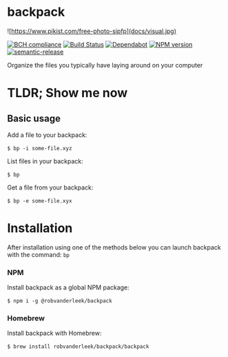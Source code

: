 # backpack

![https://www.pikist.com/free-photo-sipfp](docs/visual.jpg)

[![BCH compliance](https://bettercodehub.com/edge/badge/robvanderleek/backpack?branch=master)](https://bettercodehub.com/)
[![Build Status](https://github.com/robvanderleek/backpack/workflows/CICD/badge.svg)](https://github.com/robvanderleek/backpack/actions)
[![Dependabot](https://badgen.net/badge/Dependabot/enabled/green?icon=dependabot)](https://dependabot.com/)
[![NPM version](https://img.shields.io/npm/v/@robvanderleek/backpack)](https://www.npmjs.com/package/@robvanderleek/backpack)
[![semantic-release](https://img.shields.io/badge/%20%20%F0%9F%93%A6%F0%9F%9A%80-semantic--release-e10079.svg)](https://github.com/semantic-release/semantic-release)

Organize the files you typically have laying around on your computer

# TLDR; Show me now

## Basic usage

Add a file to your backpack:

	$ bp -i some-file.xyz

List files in your backpack:

	$ bp
	
Get a file from your backpack:

	$ bp -e some-file.xyx
	
## 

# Installation

After installation using one of the methods below you can launch backpack with the command: `bp`

### NPM

Install backpack as a global NPM package:

	$ npm i -g @robvanderleek/backpack

### Homebrew

Install backpack with Homebrew:

	$ brew install robvanderleek/backpack/backpack
